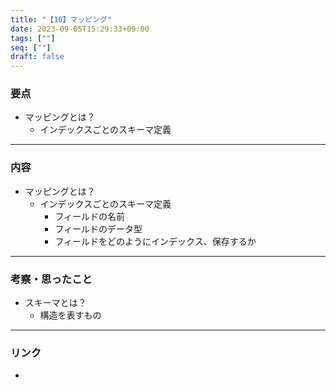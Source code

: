 ```yaml
---
title: "【10】マッピング"
date: 2023-09-05T15:29:33+09:00
tags: [""]
seq: [""]
draft: false
---
```


### 要点
- マッピングとは？
  - インデックスごとのスキーマ定義


---
### 内容
- マッピングとは？
  - インデックスごとのスキーマ定義
    - フィールドの名前
    - フィールドのデータ型
    - フィールドをどのようにインデックス、保存するか

---
### 考察・思ったこと
- スキーマとは？
  - 構造を表すもの

---
### リンク
- 